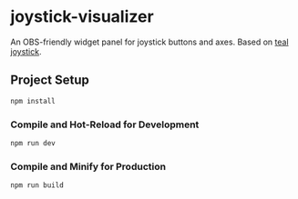 # joystick-visualizer

An OBS-friendly widget panel for joystick buttons and axes. Based on [teal joystick](http://a.teall.info/joystick/).

## Project Setup

```sh
npm install
```

### Compile and Hot-Reload for Development

```sh
npm run dev
```

### Compile and Minify for Production

```sh
npm run build
```
